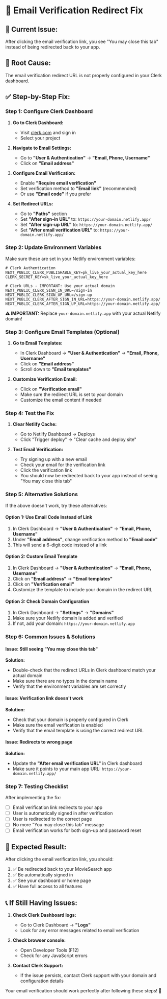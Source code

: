# 🔗 Email Verification Redirect Fix

## 🚨 **Current Issue:**
After clicking the email verification link, you see "You may close this tab" instead of being redirected back to your app.

## 🔧 **Root Cause:**
The email verification redirect URL is not properly configured in your Clerk dashboard.

## ✅ **Step-by-Step Fix:**

### **Step 1: Configure Clerk Dashboard**

1. **Go to Clerk Dashboard:**
   - Visit [clerk.com](https://clerk.com) and sign in
   - Select your project

2. **Navigate to Email Settings:**
   - Go to **"User & Authentication"** → **"Email, Phone, Username"**
   - Click on **"Email address"**

3. **Configure Email Verification:**
   - Enable **"Require email verification"**
   - Set verification method to **"Email link"** (recommended)
   - Or use **"Email code"** if you prefer

4. **Set Redirect URLs:**
   - Go to **"Paths"** section
   - Set **"After sign-in URL"** to: `https://your-domain.netlify.app/`
   - Set **"After sign-up URL"** to: `https://your-domain.netlify.app/`
   - Set **"After email verification URL"** to: `https://your-domain.netlify.app/`

### **Step 2: Update Environment Variables**

Make sure these are set in your Netlify environment variables:

```env
# Clerk Authentication
NEXT_PUBLIC_CLERK_PUBLISHABLE_KEY=pk_live_your_actual_key_here
CLERK_SECRET_KEY=sk_live_your_actual_key_here

# Clerk URLs - IMPORTANT: Use your actual domain
NEXT_PUBLIC_CLERK_SIGN_IN_URL=/sign-in
NEXT_PUBLIC_CLERK_SIGN_UP_URL=/sign-up
NEXT_PUBLIC_CLERK_AFTER_SIGN_IN_URL=https://your-domain.netlify.app/
NEXT_PUBLIC_CLERK_AFTER_SIGN_UP_URL=https://your-domain.netlify.app/
```

**⚠️ IMPORTANT:** Replace `your-domain.netlify.app` with your actual Netlify domain!

### **Step 3: Configure Email Templates (Optional)**

1. **Go to Email Templates:**
   - In Clerk Dashboard → **"User & Authentication"** → **"Email, Phone, Username"**
   - Click on **"Email address"**
   - Scroll down to **"Email templates"**

2. **Customize Verification Email:**
   - Click on **"Verification email"**
   - Make sure the redirect URL is set to your domain
   - Customize the email content if needed

### **Step 4: Test the Fix**

1. **Clear Netlify Cache:**
   - Go to Netlify Dashboard → Deploys
   - Click "Trigger deploy" → "Clear cache and deploy site"

2. **Test Email Verification:**
   - Try signing up with a new email
   - Check your email for the verification link
   - Click the verification link
   - You should now be redirected back to your app instead of seeing "You may close this tab"

### **Step 5: Alternative Solutions**

If the above doesn't work, try these alternatives:

#### **Option 1: Use Email Code Instead of Link**
1. In Clerk Dashboard → **"User & Authentication"** → **"Email, Phone, Username"**
2. Under **"Email address"**, change verification method to **"Email code"**
3. This will send a 6-digit code instead of a link

#### **Option 2: Custom Email Template**
1. In Clerk Dashboard → **"User & Authentication"** → **"Email, Phone, Username"**
2. Click on **"Email address"** → **"Email templates"**
3. Click on **"Verification email"**
4. Customize the template to include your domain in the redirect URL

#### **Option 3: Check Domain Configuration**
1. In Clerk Dashboard → **"Settings"** → **"Domains"**
2. Make sure your Netlify domain is added and verified
3. If not, add your domain: `https://your-domain.netlify.app`

### **Step 6: Common Issues & Solutions**

#### **Issue: Still seeing "You may close this tab"**
**Solution:**
- Double-check that the redirect URLs in Clerk dashboard match your actual domain
- Make sure there are no typos in the domain name
- Verify that the environment variables are set correctly

#### **Issue: Verification link doesn't work**
**Solution:**
- Check that your domain is properly configured in Clerk
- Make sure the email verification is enabled
- Verify that the email template is using the correct redirect URL

#### **Issue: Redirects to wrong page**
**Solution:**
- Update the **"After email verification URL"** in Clerk dashboard
- Make sure it points to your main app URL: `https://your-domain.netlify.app/`

### **Step 7: Testing Checklist**

After implementing the fix:

- [ ] Email verification link redirects to your app
- [ ] User is automatically signed in after verification
- [ ] User is redirected to the correct page
- [ ] No more "You may close this tab" message
- [ ] Email verification works for both sign-up and password reset

## 🎯 **Expected Result:**

After clicking the email verification link, you should:
1. ✅ Be redirected back to your MovieSearch app
2. ✅ Be automatically signed in
3. ✅ See your dashboard or home page
4. ✅ Have full access to all features

## 📞 **If Still Having Issues:**

1. **Check Clerk Dashboard logs:**
   - Go to Clerk Dashboard → **"Logs"**
   - Look for any error messages related to email verification

2. **Check browser console:**
   - Open Developer Tools (F12)
   - Check for any JavaScript errors

3. **Contact Clerk Support:**
   - If the issue persists, contact Clerk support with your domain and configuration details

Your email verification should work perfectly after following these steps! 🔐
